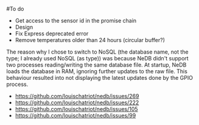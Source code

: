#To do
- Get access to the sensor id in the promise chain
- Design
- Fix Express deprecated error
- Remove temperatures older than 24 hours (circular buffer?)

The reason why I chose to switch to NoSQL (the database name, not the type; I already used NoSQL (as type)) was because NeDB didn't support two processes reading/writing the same database file. At startup, NeDB loads the database in RAM, ignoring further updates to the raw file. This behaviour resulted into not displaying the latest updates done by the GPIO process.
- https://github.com/louischatriot/nedb/issues/269
- https://github.com/louischatriot/nedb/issues/222
- https://github.com/louischatriot/nedb/issues/105
- https://github.com/louischatriot/nedb/issues/99